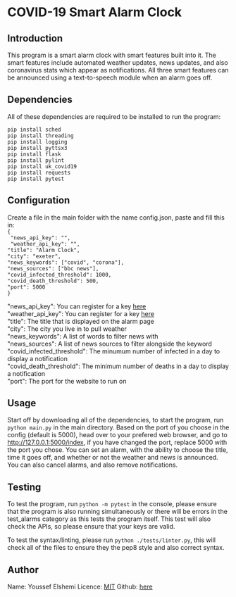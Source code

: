 # COVID-19 Smart Alarm Clock

## Introduction
This program is a smart alarm clock with smart features built into it. The smart features include automated weather updates, news updates, and also coronavirus stats which appear as notifications. All three smart features can be announced using a text-to-speech module when an alarm goes off.


## Dependencies 
All of these dependencies are required to be installed to run the program:

`pip install sched`  
`pip install threading`  
`pip install logging`  
`pip install pyttsx3`  
`pip install flask`  
`pip install pylint`  
`pip install uk_covid19`  
`pip install requests`  
`pip install pytest`  

## Configuration	

Create a file in the main folder with the name config.json, paste and fill this in:  
`{ `  
`  "news_api_key": "",  `  
`  "weather_api_key": "",  `  
`"title": "Alarm Clock",  `  
`"city": "exeter",  `  
`"news_keywords": ["covid", "corona"],  `  
`"news_sources": ["bbc news"],  `  
`"covid_infected_threshold": 1000, `   
`"covid_death_threshold": 500,  `  
`"port": 5000  `  
`}`  

"news_api_key": You can register for a key [here](https://newsapi.org/)  
"weather_api_key": You can register for a key [here](https://openweathermap.org/api)  
"title": The title that is displayed on the alarm page  
"city": The city you live in to pull weather  
"news_keywords": A list of words to filter news with  
"news_sources": A list of news sources to filter alongside the keyword  
"covid_infected_threshold": The minumum number of infected in a day to display a notification  
"covid_death_threshold": The minimum number of deaths in a day to display a notification  
"port": The port for the website to run on  

## Usage

Start off by downloading all of the dependencies, to start the program, run `python main.py` in the main directory. Based on the port of you choose in the config (default is 5000), head over to your prefered web browser, and go to http://127.0.0.1:5000/index, if you have changed the port, replace 5000 with the port you chose. You can set an alarm, with the ability to choose the title, time it goes off, and whether or not the weather and news is announced. You can also cancel alarms, and also remove notifications. 

## Testing

To test the program, run `python -m pytest` in the console, please ensure that the program is also running simultaneously or there will be errors in the test_alarms category as this tests the program itself. This test will also check the APIs, so please ensure that your keys are valid. 

To test the syntax/linting, please run `python ./tests/linter.py`, this will check all of the files to ensure they the pep8 style and also correct syntax.

## Author
Name: Youssef Elshemi
Licence: [MIT](https://github.com/YoussefExeter/Smart-Alarm/blob/main/licence.md)
Github: [here](https://github.com/YoussefExeter/Smart-Alarm)
